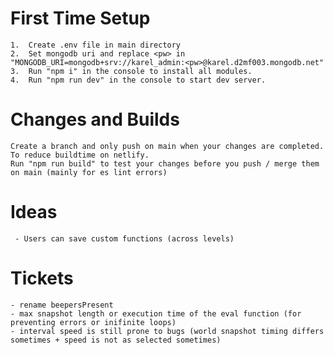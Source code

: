 # First Time Setup
    1.  Create .env file in main directory
    2.  Set mongodb uri and replace <pw> in "MONGODB_URI=mongodb+srv://karel_admin:<pw>@karel.d2mf003.mongodb.net"
    3.  Run "npm i" in the console to install all modules.
    4.  Run "npm run dev" in the console to start dev server.
    
# Changes and Builds
    Create a branch and only push on main when your changes are completed. To reduce buildtime on netlify.
    Run "npm run build" to test your changes before you push / merge them on main (mainly for es lint errors)

# Ideas
     - Users can save custom functions (across levels)
# Tickets
    - rename beepersPresent
    - max snapshot length or execution time of the eval function (for preventing errors or inifinite loops)
    - interval speed is still prone to bugs (world snapshot timing differs sometimes + speed is not as selected sometimes)